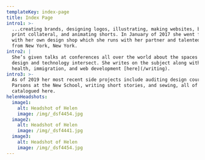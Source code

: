 ```yaml
---
templateKey: index-page
title: Index Page
intro1: >-
  ...creating brands, designing logos, illustrating, making websites, building
  print collateral, and animating shorts. In January of 2017 she went freelance
  with her own design shop which she runs with her partner and talented friends
  from New York, New York.
intro2: |
  She’s given talks at conferences all over the world about the spaces where
  design and technology intersect. She writes on the subject along with mental
  health, immigration, and web development [here](/writing).
intro3: >-
  As of 2019 her most recent side projects include auditing design courses at
  Parsons at the New School, writing short stories, and sewing, all of which are
  catalogued here.
helenHeadshots:
  image1:
    alt: Headshot of Helen
    image: /img/_dsf4454.jpg
  image2:
    alt: Headshot of Helen
    image: /img/_dsf4441.jpg
  image3:
    alt: Headshot of Helen
    image: /img/_dsf4454.jpg
---
```


